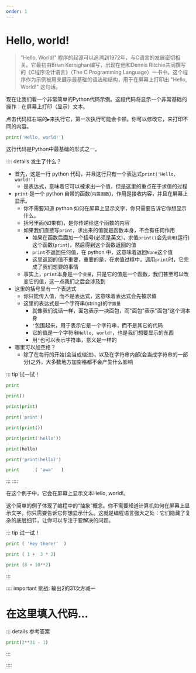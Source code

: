 ```yaml
---
order: 1
---
```

# Hello, world!

> "Hello, World!" 程序的起源可以追溯到1972年，与C语言的发展密切相关。它最初由Brian Kernighan编写，出现在他和Dennis Ritchie共同撰写的《C程序设计语言》（The C Programming Language）一书中。这个程序作为示例被用来展示最基础的语法和结构，用于在屏幕上打印出 "Hello, World!" 这句话。

现在让我们看一个非常简单的Python代码示例。这段代码将显示一个非常基础的操作：在屏幕上打印（显示）文本。

点击代码框右端的`▶`来执行它，第一次执行可能会卡顿。你可以修改它，来打印不同的内容。

```py edit env="test"
print('Hello, world!')
```

这行代码是Python中最基础的形式之一。

:::: details 发生了什么？

- 首先，这是一行 python 代码，并且这行只有一个表达式`print('Hello, world!')`
  - 是表达式，意味着它可以被求出一个值，但是这里的重点在于求值的过程
- `print` 是一个 python 自带的函数(`内置函数`)，作用是接收内容，并且在屏幕上显示。
  - 你不需要知道 python 如何在屏幕上显示文字，你只需要告诉它你想显示什么。
  - 括号里面(如果有)，是你传递给这个函数的内容
  - 如果我们直接写`print`，求出来的值就是函数本身，不会有任何作用
    - 如果在函数后面加一个括号(必须是英文)，求值`print()`会先`调用`(运行)这个函数(`print`)，然后得到这个函数返回的值
    - `print`不返回任何值，在 python 中，这意味着返回`None`这个值
    - 这里返回的值不重要，重要的是，在求值过程中，调用`print`时，它完成了我们想要的事情
  - 事实上，`print`本身是一个`变量`，只是它的值是一个函数，我们甚至可以改变它的值，这一点我们之后会涉及到
- 这里的括号里有一个表达式
  - 你只能传入值，而不是表达式，这意味着表达式会先被求值
  - 这里的表达式是一个字符串(string)的`字面量`
    - 就像我们说话一样，面包表示一块面包，而"面包"表示"面包"这个词本身
    - `'`包围起来，用于表示它是一个字符串，而不是其它的代码
    - 它的值是一个字符串`Hello, world!`，也是我们想要显示的东西
    - 用`"`也可以表示字符串，意义是一样的
- 哪里可以加空格？
  - 除了在每行的开始(会当成缩进)，以及在字符串内部(会当成字符串的一部分)之外，大多数地方加空格都不会产生什么影响

::: tip 试一试！

```py edit env="test"
print
```
```py edit env="test"
print()
```
```py edit env="test"
print(print)
```
```py edit env="test"
print('print')
```
```py edit env="test"
print(print())
```
```py edit env="test"
print(print('hello'))
```
```py edit env="test"
print(hello)
```
```py edit env="test"
print('print(hello)')
```
```py edit env="test"
print      ( 'awa'   )
```

:::
::::


在这个例子中，它会在屏幕上显示文本Hello, world!。

这个简单的例子体现了编程中的“抽象”概念。你不需要知道计算机如何在屏幕上显示文字，你只需要告诉它你想显示什么。这就是编程语言强大之处：它们隐藏了复杂的底层细节，让你可以专注于要解决的问题。

::: tip 试一试！
```py edit env="test"
print ( 'Hey there!'  )
```
```py edit env="test"
print ( 1 +  3 * 2)
```
```py edit env="test"
print (8 + 10**2)
```
:::

:::: important 挑战: 输出2的31次方减一
<AnswerChecker answer="2147483647<br>">
# 在这里填入代码...
</AnswerChecker>

::: details 参考答案
```py
print(2**31 - 1)
```
:::

::::

<script setup>
import AnswerChecker from "@source/.vuepress/components/AnswerChecker.vue";
</script>

